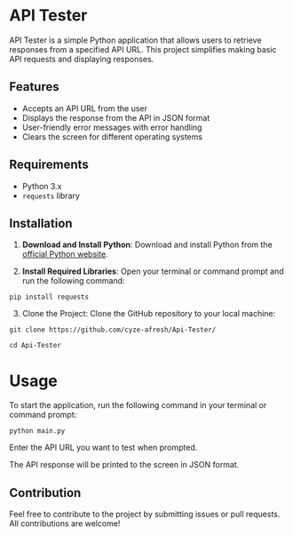 # API Tester

API Tester is a simple Python application that allows users to retrieve responses from a specified API URL. This project simplifies making basic API requests and displaying responses.

## Features

- Accepts an API URL from the user
- Displays the response from the API in JSON format
- User-friendly error messages with error handling
- Clears the screen for different operating systems

## Requirements

- Python 3.x
- `requests` library

## Installation

1. **Download and Install Python**: Download and install Python from the [official Python website](https://www.python.org/downloads/).

2. **Install Required Libraries**:
   Open your terminal or command prompt and run the following command:

```
pip install requests
```
3. Clone the Project: Clone the GitHub repository to your local machine:
```
git clone https://github.com/cyze-afresh/Api-Tester/
```
```
cd Api-Tester
```
# Usage

To start the application, run the following command in your terminal or command prompt:
```
python main.py
```
Enter the API URL you want to test when prompted.

The API response will be printed to the screen in JSON format.

## Contribution

Feel free to contribute to the project by submitting issues or pull requests. All contributions are welcome!



